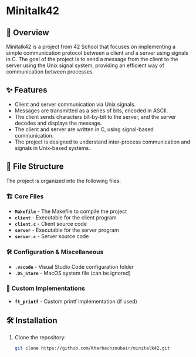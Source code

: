 # Minitalk42

## 📌 Overview
Minitalk42 is a project from 42 School that focuses on implementing a simple communication protocol between a client and a server using signals in C. The goal of the project is to send a message from the client to the server using the Unix signal system, providing an efficient way of communication between processes.

## ✨ Features
- Client and server communication via Unix signals.
- Messages are transmitted as a series of bits, encoded in ASCII.
- The client sends characters bit-by-bit to the server, and the server decodes and displays the message.
- The client and server are written in C, using signal-based communication.
- The project is designed to understand inter-process communication and signals in Unix-based systems.

## 📂 File Structure

The project is organized into the following files:

### 🏗 Core Files  
- **`Makefile`** - The Makefile to compile the project  
- **`client`** - Executable for the client program  
- **`client.c`** - Client source code  
- **`server`** - Executable for the server program  
- **`server.c`** - Server source code  

### 🛠 Configuration & Miscellaneous  
- **`.vscode`** - Visual Studio Code configuration folder  
- **`.DS_Store`** - MacOS system file (can be ignored)  

### 🔧 Custom Implementations  
- **`ft_printf`** - Custom printf implementation (if used)

## 🛠️ Installation
1. Clone the repository:
   ```bash
   git clone https://github.com/Kharbachzoubair/minitalk42.git
   ```

   
